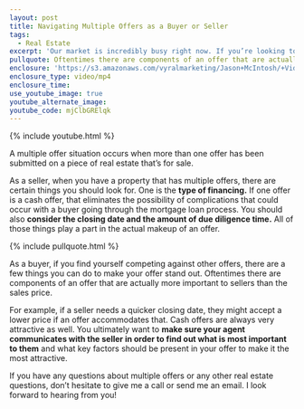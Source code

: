```yaml
---
layout: post
title: Navigating Multiple Offers as a Buyer or Seller
tags:
  - Real Estate
excerpt: 'Our market is incredibly busy right now. If you’re looking to buy or sell a home, there’s a good chance you’ll find yourself in a multiple offer situation. Luckily, I’ve got some great tips on how to navigate that situation whether you’re a buyer or a seller. There are some key things to look for in offers as a seller as well as some great ways to make your offer stand out as a buyer. To get all the details, watch this short video.'
pullquote: Oftentimes there are components of an offer that are actually more important to sellers than the sales price.
enclosure: 'https://s3.amazonaws.com/vyralmarketing/Jason+McIntosh/+Videos/2017/May/Savannah+Real+Estate+Agent-+Navigating+Multiple+Offers+as+a+Buyer+or+Seller.mp4'
enclosure_type: video/mp4
enclosure_time:
use_youtube_image: true
youtube_alternate_image:
youtube_code: mjClbGRElqk
---
```



{% include youtube.html %}

A multiple offer situation occurs when more than one offer has been submitted on a piece of real estate that’s for sale.

As a seller, when you have a property that has multiple offers, there are certain things you should look for. One is the **type of financing.** If one offer is a cash offer, that eliminates the possibility of complications that could occur with a buyer going through the mortgage loan process. You should also **consider the closing date and the amount of due diligence time.** All of those things play a part in the actual makeup of an offer.

{% include pullquote.html %}

As a buyer, if you find yourself competing against other offers, there are a few things you can do to make your offer stand out. Oftentimes there are components of an offer that are actually more important to sellers than the sales price.

For example, if a seller needs a quicker closing date, they might accept a lower price if an offer accommodates that. Cash offers are always very attractive as well. You ultimately want to **make sure your agent communicates with the seller in order to find out what is most important to them** and what key factors should be present in your offer to make it the most attractive.

If you have any questions about multiple offers or any other real estate questions, don’t hesitate to give me a call or send me an email. I look forward to hearing from you!